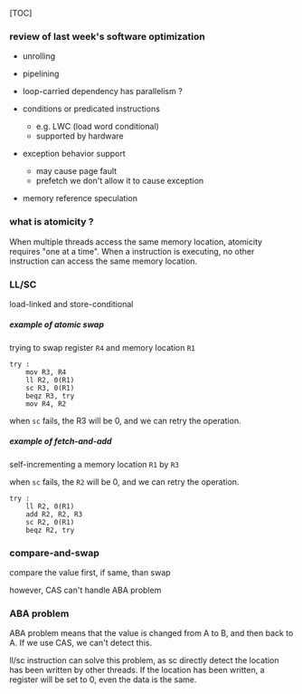 [TOC]

### review of last week's software optimization

- unrolling
- pipelining
- loop-carried dependency has parallelism ? 
- conditions or predicated instructions
    - e.g. LWC (load word conditional)
    - supported by hardware

- exception behavior support
    - may cause page fault
    - prefetch we don't allow it to cause exception

- memory reference speculation

### what is atomicity ?

When multiple threads access the same memory location, atomicity requires "one at a time". When a instruction is executing, no other instruction can access the same memory location.

### LL/SC

load-linked and store-conditional

##### example of atomic swap

trying to swap register `R4` and memory location `R1`

```
try :
    mov R3, R4
    ll R2, 0(R1)
    sc R3, 0(R1)
    beqz R3, try
    mov R4, R2
```

when `sc` fails, the R3 will be 0, and we can retry the operation.

##### example of fetch-and-add

self-incrementing a memory location `R1` by `R3`

when `sc` fails, the `R2` will be 0, and we can retry the operation.

```
try :
    ll R2, 0(R1)
    add R2, R2, R3
    sc R2, 0(R1)
    beqz R2, try
```

### compare-and-swap

compare the value first, if same, than swap

however, CAS can't handle ABA problem

### ABA problem

ABA problem means that the value is changed from A to B, and then back to A. If we use CAS, we can't detect this.

ll/sc instruction can solve this problem, as sc directly detect the location has been written by other threads. If the location has been written, a register will be set to 0, even the data is the same.